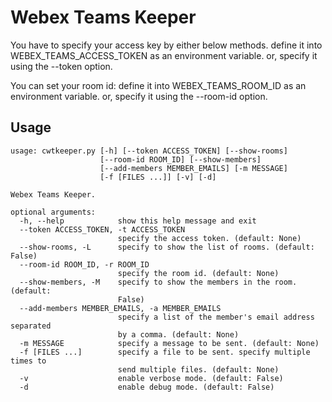 Webex Teams Keeper
==================

You have to specify your access key by either below methods.
define it into WEBEX_TEAMS_ACCESS_TOKEN as an environment variable.
or, specify it using the --token option.

You can set your room id:
define it into WEBEX_TEAMS_ROOM_ID as an environment variable.
or, specify it using the --room-id option.

## Usage

```
usage: cwtkeeper.py [-h] [--token ACCESS_TOKEN] [--show-rooms]
                    [--room-id ROOM_ID] [--show-members]
                    [--add-members MEMBER_EMAILS] [-m MESSAGE]
                    [-f [FILES ...]] [-v] [-d]

Webex Teams Keeper.

optional arguments:
  -h, --help            show this help message and exit
  --token ACCESS_TOKEN, -t ACCESS_TOKEN
                        specify the access token. (default: None)
  --show-rooms, -L      specify to show the list of rooms. (default: False)
  --room-id ROOM_ID, -r ROOM_ID
                        specify the room id. (default: None)
  --show-members, -M    specify to show the members in the room. (default:
                        False)
  --add-members MEMBER_EMAILS, -a MEMBER_EMAILS
                        specify a list of the member's email address separated
                        by a comma. (default: None)
  -m MESSAGE            specify a message to be sent. (default: None)
  -f [FILES ...]        specify a file to be sent. specify multiple times to
                        send multiple files. (default: None)
  -v                    enable verbose mode. (default: False)
  -d                    enable debug mode. (default: False)
```


